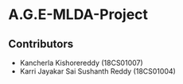 # A.G.E-MLDA-Project
## Contributors
- Kancherla Kishorereddy (18CS01007)
- Karri Jayakar Sai Sushanth Reddy (18CS01004)
